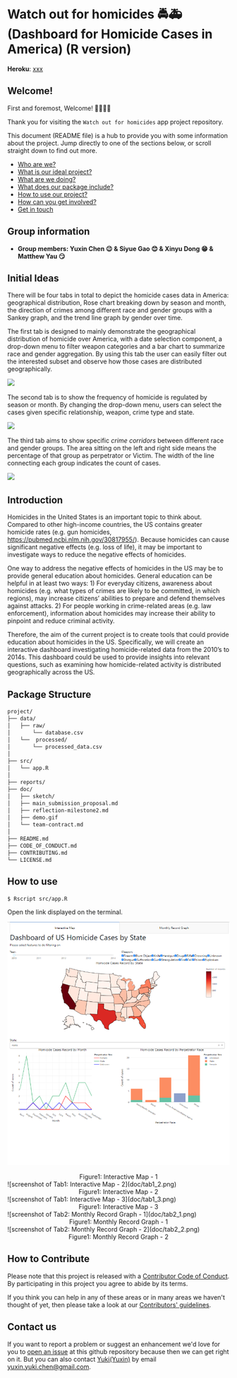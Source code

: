 # Watch out for homicides :oncoming_police_car::ambulance:(Dashboard for Homicide Cases in America) (R version)

**Heroku**: [xxx](xxxx)

## Welcome!

First and foremost, Welcome! :tada::balloon::balloon::balloon:         
             
Thank you for visiting the `Watch out for homicides` app project repository.          

This document (README file) is a hub to provide you with some information about the project. Jump directly to one of the sections below, or scroll straight down to find out more.

* [Who are we?](#Group-information)
* [What is our ideal project?](#Initial-Ideas)
* [What are we doing?](#Introduction)
* [What does our package include?](#Package-Structure)
* [How to use our project?](#How-to-use)
* [How can you get involved?](#How-to-Contribute)
* [Get in touch](#Contact-us)

## Group information
- **Group members: Yuxin Chen :wink: & Siyue Gao :blush: & Xinyu Dong :grin: & Matthew Yau :smirk:** 

## Initial Ideas

There will be four tabs in total to depict the homicide cases data in America: geographical distribution,  Rose chart breaking down by season and month, the direction of crimes among different race and gender groups with a Sankey graph, and the trend line graph by gender over time.  

The first tab is designed to mainly demonstrate the geographical distribution of homicide over America, with a date selection component, a drop-down menu to filter weapon categories and a bar chart to summarize race and gender aggregation. By using this tab the user can easily filter out the interested subset and observe how those cases are distributed geographically.

![](https://github.com/KingOfOrikid/DATA551_proj/blob/Xinyu/sketch/Tab1.png)

The second tab is to show the frequency of homicide is regulated by season or month. By changing the drop-down menu, users can select the cases given specific relationship, weapon, crime type and state.

![](https://github.com/KingOfOrikid/DATA551_proj/blob/Xinyu/sketch/Tab2.png)

The third tab aims to show specific *crime corridors* between different race and gender groups. The area sitting on the left and right side means the percentage of that group as perpetrator or Victim. The width of the line connecting each group indicates the count of cases. 

![](https://github.com/KingOfOrikid/DATA551_proj/blob/Xinyu/sketch/Tab3.png)

## Introduction
Homicides in the United States is an important topic to think about. Compared to other high-income countries, the US contains greater homicide rates (e.g. gun homicides, https://pubmed.ncbi.nlm.nih.gov/30817955/). Because homicides can cause significant negative effects (e.g. loss of life), it may be important to investigate ways to reduce the negative effects of homicides.                   
                               
One way to address the negative effects of homicides in the US may be to provide general education about homicides. General education can be helpful in at least two ways: 1) For everyday citizens, awareness about homicides (e.g. what types of crimes are likely to be committed, in which regions), may increase citizens’ abilities to prepare and defend themselves against attacks. 2) For people working in crime-related areas (e.g. law enforcement), information about homicides may increase their ability to pinpoint and reduce criminal activity.                                     
                  
Therefore, the aim of the current project is to create tools that could provide education about homicides in the US. Specifically, we will create an interactive dashboard investigating homicide-related data from the 2010’s to 2014s. This dashboard could be used to provide insights into relevant questions, such as examining how homicide-related activity is distributed geographically across the US.                

## Package Structure

```
project/
├── data/
│   ├── raw/  
│       └── database.csv
│   └──  processed/  
│       └── processed_data.csv
│
├── src/             
│   └── app.R
│
├── reports/
├── doc/
│   ├── sketch/
│   ├── main_submission_proposal.md
│   ├── reflection-milestone2.md
│   ├── demo.gif
│   └── team-contract.md
│
├── README.md
├── CODE_OF_CONDUCT.md
├── CONTRIBUTING.md
└── LICENSE.md
```

## How to use

```
$ Rscript src/app.R
```

Open the link displayed on the terminal.                     
                      
![screenshot of Tab1: Interactive Map - 1](doc/tab1_1.png)           
<center>Figure1: Interactive Map - 1</center> 
![screenshot of Tab1: Interactive Map - 2](doc/tab1_2.png)
<center>Figure1: Interactive Map - 2</center>           
![screenshot of Tab1: Interactive Map - 3](doc/tab1_3.png)
<center>Figure1: Interactive Map - 3</center>            
![screenshot of Tab2: Monthly Record Graph - 1](doc/tab2_1.png)
<center>Figure1: Monthly Record Graph - 1</center>          
![screenshot of Tab2: Monthly Record Graph - 2](doc/tab2_2.png)          
<center>Figure1: Monthly Record Graph - 2</center>

## How to Contribute
Please note that this project is released with a [Contributor Code of Conduct](https://github.com/KingOfOrikid/DATA551_proj/blob/main/CODE_OF_CONDUCT.md).
By participating in this project you agree to abide by its terms.              
         
If you think you can help in any of these areas or in many areas we haven't thought of yet, then please take a look at our [Contributors' guidelines](https://github.com/KingOfOrikid/DATA551_proj/blob/main/CONTRIBUTING.md).          
           
## Contact us
If you want to report a problem or suggest an enhancement we'd love for you to [open an issue](../../issues) at this github repository because then we can get right on it. But you can also contact [Yuki(Yuxin)](https://github.com/KingOfOrikid) by email yuxin.yuki.chen@gmail.com.
